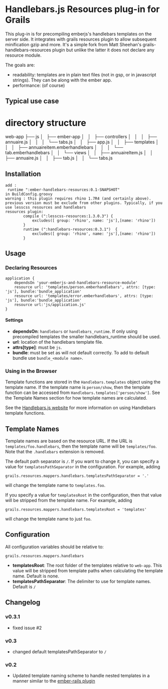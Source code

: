# Handlebars.js Resources plug-in for Grails

This plug-in is for precompiling emberjs's handlebars templates on the server side. It integrates with grails resources plugin to allow subsequent minification gzip and more.
It's a simple fork from Matt Sheehan's grails-handlebars-resources plugin but unlike the latter it does not declare any resource module.

The goals are:
* readability: templates are in plain text files (not in gsp, or in javascript strings). They can be along with the ember app.
* performance: (of course)

## Typical use case

# directory structure
web-app
├── js
│   ├── ember-app
│   │   ├── controllers
│   │   │   ├── annuaire.js
│   │   │   └── tabs.js
│   │   ├── app.js
│   │   ├── templates
│   │   │   ├── annuaireitem.emberhandlebars
│   │   │   └── tab.emberhandlebars
│   │   └── views
│   │       ├── annuaireItem.js
│   │       ├── annuaire.js
│   │       ├── tab.js
│   │       └── tabs.js


## Installation

    add :
     runtime ":ember-handlebars-resources:0.1-SNAPSHOT"
    in BuildConfig.groovy
    warning : this plugin requires rhino 1.7R4 (and certainly above). previous version must be exclude from other plugins. Typically, if you use lesscss resources and handlebars
    resources plugin:
            compile (":lesscss-resources:1.3.0.3") {
                excludes([ group: 'rhino', name: 'js'],[name: 'rhino'])
            }
            runtime (":handlebars-resources:0.3.1")  {
                excludes([ group: 'rhino', name: 'js'],[name: 'rhino'])
            }

## Usage

### Declaring Resources

    application {
        dependsOn 'your-emberjs-and-handlebars-resource-module'
        resource url: 'templates/person.emberhandlebars', attrs: [type: 'js'], bundle:'bundle_application'
        resource url: 'templates/error.emberhandlebars', attrs: [type: 'js'], bundle:'bundle_application'
        resource url:'js/application.js'
    }

#### Settings

*   **dependsOn**: `handlebars` or `handlebars_runtime`. If only using precompiled templates the smaller handlebars_runtime should be used.
*   **url**: location of the handlebars template file.
*   **attrs[type]**: must be `js`.
*   **bundle**: must be set as will not default correctly. To add to default bundle use `bundle_<module name>`.

### Using in the Browser

Template functions are stored in the `Handlebars.templates` object using the template name. If the template name is
`person/show`, then the template function can be accessed from `Handlebars.templates['person/show']`. See the Template Names section for how template names are calculated.

See the [Handlebars.js website](http://handlebarsjs.com/) for more information on using Handlebars template functions.

## Template Names

Template names are based on the resource URL. If the URL is `templates/foo.handlebars`, then the template name will be `templates/foo`.
Note that the `.handlebars` extension is removed.

The default path separator is `/`. If you want to change it, you can specify a value for `templatesPathSeparator` in the configuration. For example,
adding

    grails.resources.mappers.handlebars.templatesPathSeparator = '.'

will change the template name to `templates.foo`.

If you specify a value for `templatesRoot` in the configuration, then that value will be stripped from the template name. For example, adding

    grails.resources.mappers.handlebars.templatesRoot = 'templates'

will change the template name to just `foo`.

## Configuration

All configuration variables should be relative to:

    grails.resources.mappers.handlebars

*   **templatesRoot**: The root folder of the templates relative to `web-app`. This value will be stripped from template paths when calculating the template name. Default is none.
*   **templatesPathSeparator**: The delimiter to use for template names. Default is `/`

## Changelog

### v0.3.1

*   fixed issue #2

### v0.3

*   changed default templatesPathSeparator to `/`

### v0.2

*   Updated template naming scheme to handle nested templates in a manner similar to the [ember-rails plugin](https://github.com/emberjs/ember-rails)